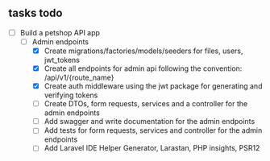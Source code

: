## tasks todo

- [ ] Build a petshop API app
	- [ ] Admin endpoints
		- [x] Create migrations/factories/models/seeders for files, users, jwt_tokens
		- [x] Create all endpoints for admin api following the convention: /api/v1/{route_name}
		- [x] Create auth middleware using the jwt package for generating and verifying tokens
		- [ ] Create DTOs, form requests, services and a controller for the admin endpoints
		- [ ] Add swagger and write documentation for the admin endpoints
		- [ ] Add tests for form requests, services and controller for the admin endpoints
		- [ ] Add Laravel IDE Helper Generator, Larastan, PHP insights, PSR12